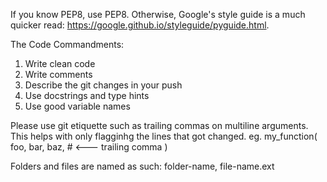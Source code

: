 If you know PEP8, use PEP8. Otherwise, Google's style guide is a much quicker read: https://google.github.io/styleguide/pyguide.html.

The Code Commandments:
1) Write clean code
2) Write comments
3) Describe the git changes in your push
4) Use docstrings and type hints
5) Use good variable names

Please use git etiquette such as trailing commas on multiline arguments. This helps with only flagginhg the lines that got changed.
eg. my_function(
        foo,
        bar,
        baz, # <--- trailing comma
    )

Folders and files are named as such: folder-name, file-name.ext

